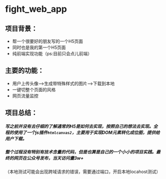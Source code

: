 # fight_web_app
## 项目背景：
* 帮一个很要好的朋友写的一个H5页面
* 同时也是我的第一个H5页面
* 纯前端实现功能（ps:目前只会点儿前端）
## 主要的功能：
* 用户上传头像-->生成带特殊样式的图片-->下载到本地
* 一键切整个页面的风格
* 网页流量监控
## 项目总结：
##### 写之前并没有去仔细的了解通常的H5是如何去实现，按照自己的想法去实现。全程的使用了一个js插件`htmlcanvas2`，主要用于实现DOM元素转化成位图，提供给用户下载。
##### 整个过程没有特别有技术含量的代码，但是也算是自己的一个小小的项目实践。最终的网页在公众号发布，当天访问量3w+

（本地测试可能会出现跨域请求的错误，需要通过端口，开启本地locahost测试）


